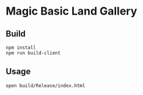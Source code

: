 # Magic Basic Land Gallery

## Build
```
npm install
npm run build-client
```

## Usage
```
open build/Release/index.html
```
